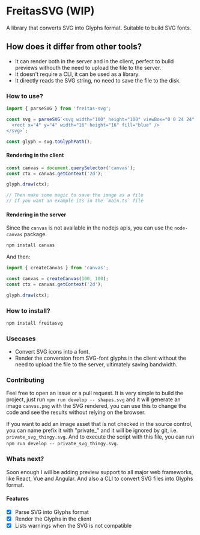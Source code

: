 # FreitasSVG (WIP)

A library that converts SVG into Glyphs format. Suitable to build SVG fonts.

## How does it differ from other tools?

- It can render both in the server and in the client, perfect to build previews withouth the need to upload the file to the server.
- It doesn't require a CLI, it can be used as a library.
- It directly reads the SVG string, no need to save the file to the disk.

### How to use?

```typescript
import { parseSVG } from 'freitas-svg';

const svg = parseSVG`<svg width="100" height="100" viewBox="0 0 24 24" xmlns="http://www.w3.org/2000/svg">
  <rect x="4" y="4" width="16" height="16" fill="blue" />
</svg>`;

const glyph = svg.toGlyphPath();
```

#### Rendering in the client

```typescript
const canvas = document.querySelector('canvas');
const ctx = canvas.getContext('2d');

glyph.draw(ctx);

// Then make some magic to save the image as a file
// If you want an example its in the `main.ts` file
```

#### Rendering in the server

Since the `canvas` is not available in the nodejs apis, you can use the `node-canvas` package.

```bash
npm install canvas
```

And then:

```typescript
import { createCanvas } from 'canvas';

const canvas = createCanvas(100, 100);
const ctx = canvas.getContext('2d');

glyph.draw(ctx);
```

### How to install?

```bash
npm install freitasvg
```

### Usecases

- Convert SVG icons into a font.
- Render the conversion from SVG-font glyphs in the client without the need to upload the file to the server, ultimately saving bandwidth.

### Contributing

Feel free to open an issue or a pull request. It is very simple to build the project, just run `npm run develop -- shapes.svg` and it will generate an image `canvas.png` with the SVG rendered, you can use this to change the code and see the results without relying on the browser.

If you want to add an image asset that is not checked in the source control, you can name prefix it with "private_" and it will be ignored by git, i.e. `private_svg_thingy.svg`. And to execute the script with this file, you can run `npm run develop -- private_svg_thingy.svg`.

### Whats next?

Soon enough I will be adding preview support to all major web frameworks, like React, Vue and Angular. And also a CLI to convert SVG files into Glyphs format.

#### Features

- [x] Parse SVG into Glyphs format
- [x] Render the Glyphs in the client
- [x] Lists warnings when the SVG is not compatible